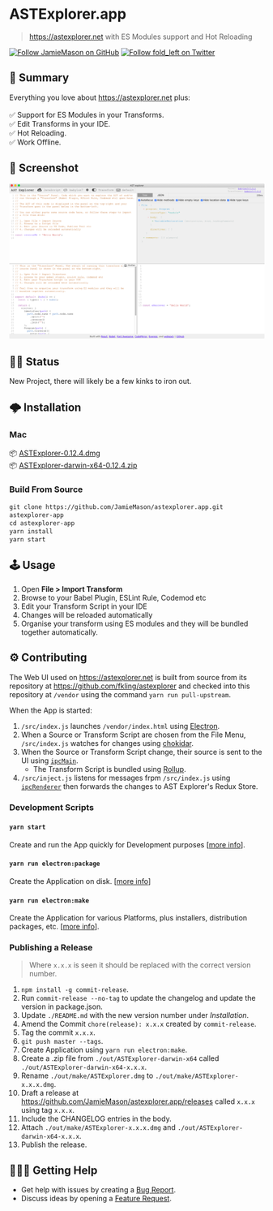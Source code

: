 # ASTExplorer.app

> https://astexplorer.net with ES Modules support and Hot Reloading

[![Follow JamieMason on GitHub](https://img.shields.io/github/followers/JamieMason.svg?style=social&label=Follow)](https://github.com/JamieMason)
[![Follow fold_left on Twitter](https://img.shields.io/twitter/follow/fold_left.svg?style=social&label=Follow)](https://twitter.com/fold_left)

## 📣 Summary

Everything you love about https://astexplorer.net plus:<br><br>✅ Support for ES
Modules in your Transforms.<br>✅ Edit Transforms in your IDE.<br>✅ Hot
Reloading.<br>✅ Work Offline.

## 📸 Screenshot

<center><img src="./static/screenshot.png?raw=true"></center>

## 🙋🏽 Status

New Project, there will likely be a few kinks to iron out.

## 🌩 Installation

### Mac

📦
[ASTExplorer-0.12.4.dmg](https://github.com/JamieMason/astexplorer.app/releases/download/0.12.4/ASTExplorer-0.12.4.dmg)<br>
📦
[ASTExplorer-darwin-x64-0.12.4.zip](https://github.com/JamieMason/astexplorer.app/releases/download/0.12.4/ASTExplorer-darwin-x64-0.12.4.zip)

### Build From Source

```
git clone https://github.com/JamieMason/astexplorer.app.git astexplorer-app
cd astexplorer-app
yarn install
yarn start
```

## 🕹 Usage

1. Open **File > Import Transform**
1. Browse to your Babel Plugin, ESLint Rule, Codemod etc
1. Edit your Transform Script in your IDE
1. Changes will be reloaded automatically
1. Organise your transform using ES modules and they will be bundled together
   automatically.

## ⚙️ Contributing

The Web UI used on https://astexplorer.net is built from source from its
repository at https://github.com/fkling/astexplorer and checked into this
repository at `/vendor` using the command `yarn run pull-upstream`.

When the App is started:

1. `/src/index.js` launches `/vendor/index.html` using
   [Electron](https://electronjs.org/).
1. When a Source or Transform Script are chosen from the File Menu,
   `/src/index.js` watches for changes using
   [chokidar](https://github.com/paulmillr/chokidar).
1. When the Source or Transform Script change, their source is sent to the UI
   using [`ipcMain`](https://electronjs.org/docs/api/ipc-main).
   - The Transform Script is bundled using [Rollup](https://rollupjs.org).
1. `/src/inject.js` listens for messages frpm `/src/index.js` using
   [`ipcRenderer`](https://electronjs.org/docs/api/ipc-renderer) then forwards
   the changes to AST Explorer's Redux Store.

### Development Scripts

#### `yarn start`

Create and run the App quickly for Development purposes
[[more info](https://github.com/electron-userland/electron-forge/tree/5.x#launching-your-project)].

#### `yarn run electron:package`

Create the Application on disk.
[[more info](https://github.com/electron-userland/electron-forge/tree/5.x#packaging-your-project)]

#### `yarn run electron:make`

Create the Application for various Platforms, plus installers, distribution
packages, etc.
[[more info](https://github.com/electron-userland/electron-forge/tree/5.x#generating-a-distributable-for-your-project)].

### Publishing a Release

> Where `x.x.x` is seen it should be replaced with the correct version number.

1. `npm install -g commit-release`.
1. Run `commit-release --no-tag` to update the changelog and update the version
   in package.json.
1. Update `./README.md` with the new version number under _Installation_.
1. Amend the Commit `chore(release): x.x.x` created by `commit-release`.
1. Tag the commit `x.x.x`.
1. `git push master --tags`.
1. Create Application using `yarn run electron:make`.
1. Create a .zip file from `./out/ASTExplorer-darwin-x64` called
   `./out/ASTExplorer-darwin-x64-x.x.x`.
1. Rename `./out/make/ASTExplorer.dmg` to `./out/make/ASTExplorer-x.x.x.dmg`.
1. Draft a release at https://github.com/JamieMason/astexplorer.app/releases
   called `x.x.x` using tag `x.x.x`.
1. Include the CHANGELOG entries in the body.
1. Attach `./out/make/ASTExplorer-x.x.x.dmg` and
   `./out/ASTExplorer-darwin-x64-x.x.x`.
1. Publish the release.

## 🙋🏾‍♀️ Getting Help

- Get help with issues by creating a
  [Bug Report](https://github.com/JamieMason/astexplorer.app/issues/new?template=bug_report.md).
- Discuss ideas by opening a
  [Feature Request](https://github.com/JamieMason/astexplorer.app/issues/new?template=feature_request.md).
